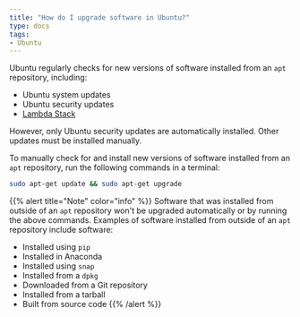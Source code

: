 ```yaml
---
title: "How do I upgrade software in Ubuntu?"
type: docs
tags:
- Ubuntu
---
```


Ubuntu regularly checks for new versions of software installed from an `apt`
repository, including:

- Ubuntu system updates
- Ubuntu security updates
- [Lambda Stack](https://lambdalabs.com/lambda-stack-deep-learning-software)

However, only Ubuntu security updates are automatically installed. Other
updates must be installed manually.

To manually check for and install new versions of software installed from an
`apt` repository, run the following commands in a terminal:

```bash
sudo apt-get update && sudo apt-get upgrade
```

{{% alert title="Note" color="info" %}}
Software that was installed from outside of an `apt` repository won't be
upgraded automatically or by running the above commands. Examples of software
installed from outside of an `apt` repository include software:

- Installed using `pip`
- Installed in Anaconda
- Installed using `snap`
- Installed from a `dpkg`
- Downloaded from a Git repository
- Installed from a tarball
- Built from source code
{{% /alert %}}
